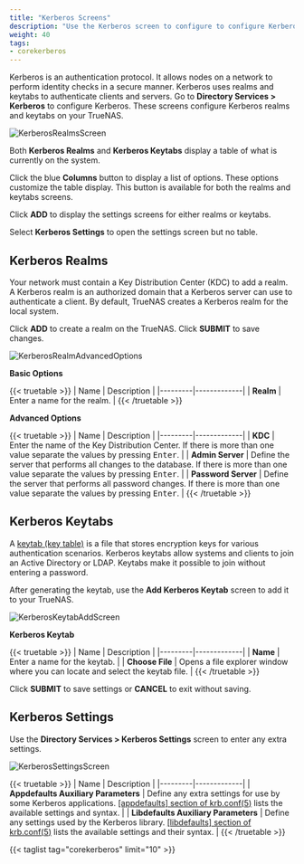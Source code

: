 ```yaml
---
title: "Kerberos Screens"
description: "Use the Kerberos screen to configure to configure Kerberos realms and keytabs on your TrueNAS"
weight: 40
tags:
- corekerberos
---
```


Kerberos is an authentication protocol. It allows nodes on a network to perform identity checks in a secure manner. 
Kerberos uses realms and keytabs to authenticate clients and servers. 
Go to **Directory Services > Kerberos** to configure Kerberos. These screens configure Kerberos realms and keytabs on your TrueNAS.

![KerberosRealmsScreen](/images/CORE/13.0/KerberosRealmsScreen.png "Kerberos Realms Screen")

Both **Kerberos Realms** and **Kerberos Keytabs** display a table of what is currently on the system.  

Click the blue **Columns** button to display a list of options. These options customize the table display. This button is available for both the realms and keytabs screens.

Click **ADD** to display the settings screens for either realms or keytabs.

Select **Kerberos Settings** to open the settings screen but no table.

## Kerberos Realms

Your network must contain a Key Distribution Center (KDC) to add a realm.
A Kerberos realm is an authorized domain that a Kerberos server can use to authenticate a client.
By default, TrueNAS creates a Kerberos realm for the local system.

Click **ADD** to create a realm on the TrueNAS. Click **SUBMIT** to save changes.

![KerberosRealmAdvancedOptions](/images/CORE/13.0/KerberosRealmAdvancedOptions.png "Kerberos Realm Add Screen")

**Basic Options**

{{< truetable >}}
| Name | Description |
|---------|-------------|
| **Realm** | Enter a name for the realm. |
{{< /truetable >}}

**Advanced Options**

{{< truetable >}}
| Name | Description |
|---------|-------------|
| **KDC** | Enter the name of the Key Distribution Center. If there is more than one value separate the values by pressing <kbd>Enter</kbd>. |
| **Admin Server** | Define the server that performs all changes to the database. If there is more than one value separate the values by pressing <kbd>Enter</kbd>. |
| **Password Server** | Define the server that performs all password changes. If there is more than one value separate the values by pressing <kbd>Enter</kbd>. |
{{< /truetable >}}

## Kerberos Keytabs

A [keytab (key table)](https://web.mit.edu/kerberos/krb5-devel/doc/basic/keytab_def.html) is a file that stores encryption keys for various authentication scenarios.
Kerberos keytabs allow systems and clients to join an Active Directory or LDAP. Keytabs make it possible to join without entering a password.

After generating the keytab, use the **Add Kerberos Keytab** screen to add it to your TrueNAS.

![KerberosKeytabAddScreen](/images/CORE/13.0/KerberosKeytabAddScreen.png "Kerberos Keytab Add Screen")

**Kerberos Keytab**

{{< truetable >}}
| Name | Description |
|---------|-------------|
| **Name** | Enter a name for the keytab. |
| **Choose File** | Opens a file explorer window where you can locate and select the keytab file. |
{{< /truetable >}}

Click **SUBMIT** to save settings or **CANCEL** to exit without saving.

## Kerberos Settings

Use the  **Directory Services > Kerberos Settings** screen to enter any extra settings.

![KerberosSettingsScreen](/images/CORE/13.0/KerberosSettingsScreen.png "Kerberos Settings")

{{< truetable >}}
| Name | Description |
|---------|-------------|
| **Appdefaults Auxiliary Parameters** | Define any extra settings for use by some Kerberos applications. [[appdefaults] section of krb.conf(5)](https://web.mit.edu/kerberos/krb5-1.12/doc/admin/conf_files/krb5_conf.html#appdefaults) lists the available settings and syntax. |
| **Libdefaults Auxiliary Parameters** | Define any settings used by the Kerberos library. [[libdefaults] section of krb.conf(5)](https://web.mit.edu/kerberos/krb5-1.12/doc/admin/conf_files/krb5_conf.html#libdefaults) lists the available settings and their syntax. |
{{< /truetable >}}

{{< taglist tag="corekerberos" limit="10" >}}
